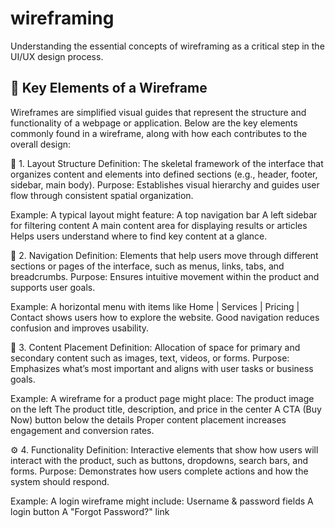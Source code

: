 # wireframing
 Understanding the essential concepts of wireframing as a critical step in the UI/UX design process.
## 🧩 Key Elements of a Wireframe
Wireframes are simplified visual guides that represent the structure and functionality of a webpage or application. Below are the key elements commonly found in a wireframe, along with how each contributes to the overall design:

🧱 1. Layout Structure
Definition: The skeletal framework of the interface that organizes content and elements into defined sections (e.g., header, footer, sidebar, main body).
Purpose: Establishes visual hierarchy and guides user flow through consistent spatial organization.

Example:
A typical layout might feature:
A top navigation bar
A left sidebar for filtering content
A main content area for displaying results or articles
Helps users understand where to find key content at a glance.

🧭 2. Navigation
Definition: Elements that help users move through different sections or pages of the interface, such as menus, links, tabs, and breadcrumbs.
Purpose: Ensures intuitive movement within the product and supports user goals.

Example:
A horizontal menu with items like Home | Services | Pricing | Contact shows users how to explore the website.
Good navigation reduces confusion and improves usability.

📝 3. Content Placement
Definition: Allocation of space for primary and secondary content such as images, text, videos, or forms.
Purpose: Emphasizes what’s most important and aligns with user tasks or business goals.

Example:
A wireframe for a product page might place:
The product image on the left
The product title, description, and price in the center
A CTA (Buy Now) button below the details
Proper content placement increases engagement and conversion rates.

⚙️ 4. Functionality
Definition: Interactive elements that show how users will interact with the product, such as buttons, dropdowns, search bars, and forms.
Purpose: Demonstrates how users complete actions and how the system should respond.

Example:
A login wireframe might include:
Username & password fields
A login button
A "Forgot Password?" link


